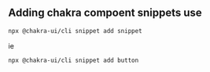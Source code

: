 ## Adding chakra compoent snippets use

```bash
npx @chakra-ui/cli snippet add snippet
```

ie 

```bash
npx @chakra-ui/cli snippet add button
```
